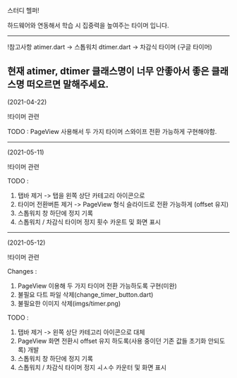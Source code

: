스터디 헬퍼!

하드웨어와 연동해서 학습 시 집중력을 높여주는 타이머 입니다.

----------------------------------------------------------------------
!참고사항
atimer.dart -> 스톱워치
dtimer.dart -> 차감식 타이머 (구글 타이머)

현재 atimer, dtimer 클래스명이 너무 안좋아서 좋은 클래스명 떠오르면 말해주세요.
----------------------------------------------------------------------
(2021-04-22)

!타이머 관련

TODO : PageView 사용해서 두 가지 타이머 스와이프 전환 가능하게 구현해야함.

----------------------------------------------------------------------
(2021-05-11)

!타이머 관련

TODO :
1. 탭바 제거 -> 탭을 왼쪽 상단 카테고리 아이콘으로
2. 타이머 전환버튼 제거 -> PageView 형식 슬라이드로 전환 가능하게 (offset 유지)
3. 스톱워치 창 하단에 정지 기록
4. 스톱워치 / 차감식 타이머 정지 횟수 카운트 및 화면 표시

----------------------------------------------------------------------
(2021-05-12)

!타이머 관련

Changes :
1. PageView 이용해 두 가지 타이머 전환 가능하도록 구현(미완)
2. 불필요 다트 파일 삭제(change_timer_button.dart)
3. 불필요한 이미지 삭제(imgs/timer.png)

TODO : 
1. 탭바 제거 -> 왼쪽 상단 카테고리 아이콘으로 대체
2. PageView 화면 전환시 offset 유지 하도록(사용 중이던 기존 값들 초기화 안되도록) 개발
3. 스톱워치 창 하단에 정지 기록
4. 스톱워치 / 차감식 타이머 정지 ㅚㅅ수 카운터 및 화면 표시

